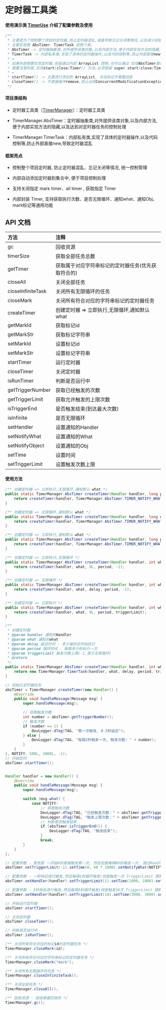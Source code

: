 # 定时器工具类

#### 使用演示类 [TimerUse](https://github.com/afkT/DevUtils/blob/master/app/src/main/java/com/dev/utils/timer/TimerUse.java) 介绍了配置参数及使用

```java
/**
 * 主要是为了控制整个项目的定时器,防止定时器混乱,或者导致忘记关闭等情况,以及减少初始化等操作代码
 * 主要实现是 AbsTimer、TimerTask 这两个类,
 * AbsTimer -> 定时器抽象类,对外提供该类对象,以及内部方法,便于内部实现方法的隐藏,以及达到对定时器任务的控制处理
 * TimerTask -> 内部私有类,实现了具体的定时器操作,以及代码控制等,防止外部直接new,导致定时器混乱
 * =
 * 如果外部想要实现定时器,但是通过内部 ArrayList 控制,也可以通过 实现AbsTimer接口,内部的startTimer()、closeTimer() 进行了对AbsTimer的保存, 标记等操作
 * 需要注意的是,实现start(close)Timer() 方法,必须保留 super.start(close)Timer(); -> 内部 ArrayList 进行了操作,而不对外开放(不需要主动调用)
 * =
 * startTimer() -> 主要进行添加到 ArrayList, 并且标记不需要回收
 * closeTimer() -> 不直接操作remove,防止出现ConcurrentModificationException 异常, 而是做一个标记,便于后续回收
 */
```

#### 项目类结构

* 定时器工具类（[TimerManager](https://github.com/afkT/DevUtils/blob/master/DevLibUtils/src/main/java/dev/utils/app/assist/manager/TimerManager.java)）：定时器工具类

* TimerManager.AbsTimer：定时器抽象类,对外提供该类对象,以及内部方法,便于内部实现方法的隐藏,以及达到对定时器任务的控制处理

* TimerManager.TimerTask：内部私有类,实现了具体的定时器操作,以及代码控制等,防止外部直接new,导致定时器混乱


#### 框架亮点

* 控制整个项目定时器, 防止定时器混乱、忘记关闭等情况, 统一控制管理

* 内部自动添加定时器到集合中, 便于项目控制处理

* 支持关闭指定 mark timer、all timer , 获取指定 Timer

* 内部封装 Timer, 支持获取执行次数、是否无限循环、通知what、通知Obj、mark标记等通用功能

## API 文档

| 方法 | 注释 |
| :- | :- |
| gc | 回收资源 |
| timerSize | 获取全部任务总数 |
| getTimer | 获取属于对应字符串标记的定时器任务(优先获取符合的) |
| closeAll | 关闭全部任务 |
| closeInfiniteTask | 关闭所有无限循环的任务 |
| closeMark | 关闭所有符合对应的字符串标记的定时器任务 |
| createTimer | 创建定时器 => 立即执行,无限循环,通知默认 what |
| getMarkId | 获取标记id |
| getMarkStr | 获取标记字符串 |
| setMarkId | 设置标记id |
| setMarkStr | 设置标记字符串 |
| startTimer | 运行定时器 |
| closeTimer | 关闭定时器 |
| isRunTimer | 判断是否运行中 |
| getTriggerNumber | 获取已经触发的次数 |
| getTriggerLimit | 获取允许触发的上限次数 |
| isTriggerEnd | 是否触发结束(到达最大次数) |
| isInfinite | 是否无限循环 |
| setHandler | 设置通知的Handler |
| setNotifyWhat | 设置通知的What |
| setNotifyObject | 设置通知的Obj |
| setTime | 设置时间 |
| setTriggerLimit | 设置触发次数上限 |


#### 使用方法
```java
/** 创建定时器 => 立即执行,无限循环,通知默认 what */
public static TimerManager.AbsTimer createTimer(Handler handler, long period) {
    return createTimer(handler, TimerManager.AbsTimer.TIMER_NOTIFY_WHAT, 0L, period, -1);
}

/** 创建定时器 => 无限循环,通知默认 what */
public static TimerManager.AbsTimer createTimer(Handler handler, long delay, long period) {
    return createTimer(handler, TimerManager.AbsTimer.TIMER_NOTIFY_WHAT, delay, period, -1);
}

/** 创建定时器 => 立即执行,通知默认 what */
public static TimerManager.AbsTimer createTimer(Handler handler, long period, int triggerLimit) {
    return createTimer(handler, TimerManager.AbsTimer.TIMER_NOTIFY_WHAT, 0L, period, triggerLimit);
}

/** 创建定时器 => 立即执行,无限循环 */
public static TimerManager.AbsTimer createTimer(Handler handler, int what, long period) {
    return createTimer(handler, what, 0L, period, -1);
}

/** 创建定时器 => 无限循环 */
public static TimerManager.AbsTimer createTimer(Handler handler, int what, long delay, long period) {
    return createTimer(handler, what, delay, period, -1);
}

/** 创建定时器 => 立即执行 */
public static TimerManager.AbsTimer createTimer(Handler handler, int what, long period, int triggerLimit) {
    return createTimer(handler, what, 0L, period, triggerLimit);
}

/**
 * 创建定时器
 * @param handler 通知的Handler
 * @param what 通知的what
 * @param delay 延迟时间 - 多少毫秒后开始执行
 * @param period 循环时间 - 每隔多少秒执行一次
 * @param triggerLimit 触发次数上限(-1,表示无限循环)
 * @return
 */
public static TimerManager.AbsTimer createTimer(Handler handler, int what, long delay, long period, int triggerLimit) {
    return new TimerManager.TimerTask(handler, what, delay, period, triggerLimit);
}

// 初始化定时器任务
absTimer = TimerManager.createTimer(new Handler() {
    @Override
    public void handleMessage(Message msg) {
        super.handleMessage(msg);

        // 获取触发次数
        int number = absTimer.getTriggerNumber();
        // 触发次数
        if (number == 1) {
            DevLogger.dTag(TAG, "第一次触发, 0.5秒延迟");
        } else {
            DevLogger.dTag(TAG, "每隔2秒触发一次, 触发次数: " + number);
        }
    }
}, NOTIFY, 500L, 2000L, -1);
// 开始定时
absTimer.startTimer();


Handler handler = new Handler() {
    @Override
    public void handleMessage(Message msg) {
        super.handleMessage(msg);

        switch (msg.what) {
            case NOTIFY:
                // 获取触发次数
                DevLogger.dTag(TAG, "已经触发次数：" + absTimer.getTriggerNumber());
                DevLogger.dTag(TAG, "触发上限次数：" + absTimer.getTriggerLimit());
                // 判断是否触发结束
                if (absTimer.isTriggerEnd()) {
                    DevLogger.dTag(TAG, "触发结束");
                }
                break;
        }
    }
};

// 配置参数 - 意思是 一开始0秒直接触发第一次, 然后后面每隔60秒触发一次, 通过Handler通知 NOTIFY 常量 (-1表示无限次)
absTimer.setTriggerLimit(-1).setTime(0, 60 * 1000).setNotifyWhat(NOTIFY);

// 配置参数 - 一秒钟后进行触发,然后每隔1秒循环触发(但是触发一次 TriggerLimit 限制了次数), 并通过设置的Handler通知 对应传入的What
absTimer.setHandler(handler).setTriggerLimit(1).setTime(1000, 1000).setNotifyWhat(NOTIFY);

// 配置参数 - 3秒钟后进行触发,然后每隔3秒循环触发(但是触发10次 TriggerLimit 限制了次数), 并通过设置的Handler通知 对应传入的What,并且开始定时器
absTimer.setHandler(handler).setTriggerLimit(10).setTime(3000, 3000).setNotifyWhat(NOTIFY).startTimer();

// 开始运行定时器
absTimer.startTimer();

// 关闭定时器
absTimer.closeTimer();

// 判断是否运行中
absTimer.isRunTimer();

/** 关闭所有符合对应的标记id的定时器任务 */
TimerManager.closeMark(id);

/** 关闭所有符合对应的字符串标记的定时器任务 */
TimerManager.closeMark("mark");

/** 关闭所有无限循环的任务 */
TimerManager.closeInfiniteTask();

/** 关闭全部任务 */
TimerManager.closeAll();

/** 回收资源 - 回收需要回收的 */
TimerManager.gc();
```
